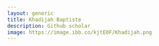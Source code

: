 ```yaml
---
layout: generic
title: Khadijah Baptiste
description: Github scholar
image: https://image.ibb.co/kjtE0F/Khadijah.png
---
```

